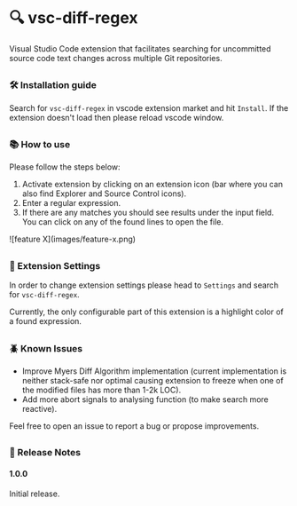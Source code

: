# 🔍 vsc-diff-regex

Visual Studio Code extension that facilitates searching for uncommitted source code text changes across multiple Git repositories.

##

### 🛠️ Installation guide

Search for `vsc-diff-regex` in vscode extension market and hit `Install`. If the extension doesn't load then please reload vscode window.

##

### 📚 How to use

Please follow the steps below:
1. Activate extension by clicking on an extension icon (bar where you can also find Explorer and Source Control icons).
2. Enter a regular expression.
3. If there are any matches you should see results under the input field. You can click on any of the found lines to open the file. 

\!\[feature X\]\(images/feature-x.png\) 

##

### 🔩 Extension Settings

In order to change extension settings please head to `Settings` and search for `vsc-diff-regex`.

Currently, the only configurable part of this extension is a highlight color of a found expression. 

##

### 🪲 Known Issues

* Improve Myers Diff Algorithm implementation (current implementation is neither stack-safe nor optimal causing extension to freeze when one of the modified files has more than 1-2k LOC).
* Add more abort signals to analysing function (to make search more reactive).

Feel free to open an issue to report a bug or propose improvements.

##

### 📰 Release Notes

#### 1.0.0

Initial release.
